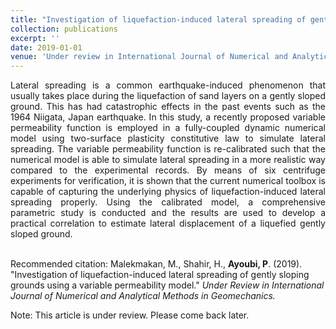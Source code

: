 ```yaml
---
title: "Investigation of liquefaction-induced lateral spreading of gently sloping grounds using a variable permeability model"
collection: publications
excerpt: ''
date: 2019-01-01
venue: 'Under review in International Journal of Numerical and Analytical Methods in Geomechanics'
---
```

<div style="text-align: justify"> Lateral spreading is a common earthquake-induced phenomenon that usually takes place during
the liquefaction of sand layers on a gently sloped ground. This has had catastrophic effects in
the past events such as the 1964 Niigata, Japan earthquake. In this study, a recently proposed
variable permeability function is employed in a fully-coupled dynamic numerical model using
two-surface plasticity constitutive law to simulate lateral spreading. The variable permeability
function is re-calibrated such that the numerical model is able to simulate lateral spreading in
a more realistic way compared to the experimental records. By means of six centrifuge
experiments for verification, it is shown that the current numerical toolbox is capable of
capturing the underlying physics of liquefaction-induced lateral spreading properly. Using the
calibrated model, a comprehensive parametric study is conducted and the results are used to
develop a practical correlation to estimate lateral displacement of a liquefied gently sloped
ground.</div>
<br/>

Recommended citation: Malekmakan, M., Shahir, H., **Ayoubi, P**. (2019). &quot;Investigation of liquefaction-induced lateral spreading of gently sloping grounds using a variable permeability model.&quot; <i> Under Review in  International Journal of Numerical and Analytical Methods in Geomechanics.</i>

Note: This article is under review. Please come back later. 


